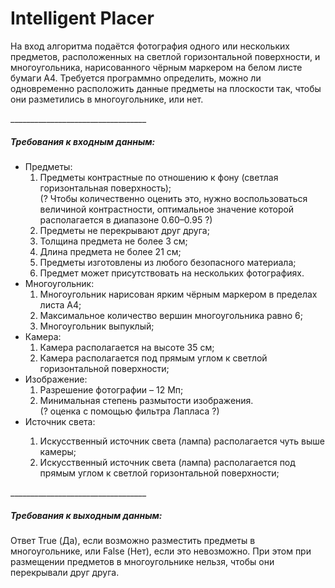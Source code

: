 # Intelligent Placer
<p>На вход алгоритма подаётся фотография одного или нескольких предметов, расположенных на светлой горизонтальной поверхности, и многоугольника, нарисованного чёрным маркером на белом листе бумаги А4. Требуется программно определить, можно ли одновременно расположить данные предметы на плоскости так, чтобы они разметились в многоугольнике, или нет.</p>
__________________________________
<h5>Требования к входным данным:</h5>
<ul>
<li>Предметы:
   <ol>
	 <li>Предметы контрастные по отношению к фону (светлая горизонтальная поверхность);</li> 
(? Чтобы количественно оценить это, нужно воспользоваться  величиной контрастности, оптимальное значение которой располагается в диапазоне 0.60–0.95 ?)
	 <li>Предметы не перекрывают друг друга;</li> 
	 <li>Толщина предмета не более 3 см;</li> 
	 <li>Длина предмета не более 21 см;</li>
	 <li>Предметы изготовлены из любого безопасного материала;</li>
	 <li>Предмет может присутствовать на нескольких фотографиях.</li>
   </ol> 
</li>
<li>Многоугольник:
   <ol>
	 <li>Многоугольник нарисован ярким чёрным маркером в пределах листа А4;</li>
   <li>Максимальное количество вершин многоугольника равно 6;</li> 
   <li>Многоугольник выпуклый;</li>
   </ol>
</li>
<li>Камера:
   <ol>
	 <li>Камера располагается на высоте 35 см;</li> 
	 <li>Камера располагается под прямым углом к светлой горизонтальной поверхности;</li>
   </ol>
</li>
<li>Изображение:
   <ol>
	 <li>Разрешение фотографии – 12 Мп;</li> 
	 <li>Минимальная степень размытости изображения.</li> 
(? оценка с помощью фильтра Лапласа ?)
  </ol>
</li>
<li>Источник света:</li>
  <ol>
	 <li>Искусственный источник света (лампа) располагается чуть выше камеры;</li> 
   <li>Искусственный источник света (лампа) располагается под прямым углом к светлой горизонтальной поверхности;</li> 
  </ol>
</ul>
__________________________________
<h5>Требования к выходным данным:</h5>
Ответ True (Да), если возможно разместить предметы в многоугольнике, или False (Нет), если это невозможно. При этом при размещении предметов в многоугольнике нельзя, чтобы они перекрывали друг друга.
